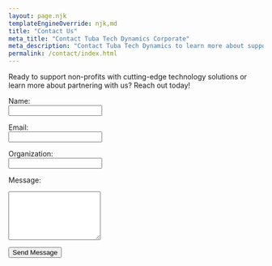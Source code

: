 ```yaml
---
layout: page.njk
templateEngineOverride: njk,md
title: "Contact Us"
meta_title: "Contact Tuba Tech Dynamics Corporate"
meta_description: "Contact Tuba Tech Dynamics to learn more about supporting non-profits through technology or how we can collaborate to drive social impact."
permalink: /contact/index.html
---
```


Ready to support non-profits with cutting-edge technology solutions or learn more about partnering with us? Reach out today!

<form action="https://formsubmit.co/732cae4adb1759e0e52ac2c19691a15a" method="POST">
  <!-- Add a hidden field to redirect to a thank you page (optional) -->
  <input type="hidden" name="_next" value="{{ '/thank-you/' | relative_url }}">
  <!-- Protect from spam -->
  <input type="hidden" name="_captcha" value="false">

  <label for="name">Name:</label><br>
  <input type="text" id="name" name="name" required><br>

  <label for="email">Email:</label><br>
  <input type="email" id="email" name="email" required><br>

  <label for="organization">Organization:</label><br>
  <input type="text" id="organization" name="organization"><br>

  <label for="message">Message:</label><br>
  <textarea id="message" name="message" rows="6" required></textarea><br>

  <button type="submit">Send Message</button>
</form>
